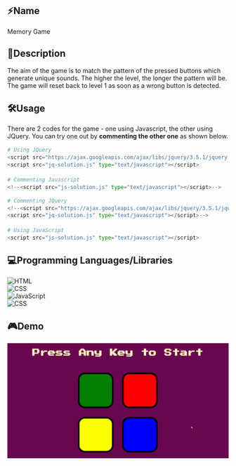 ## ⚡Name

Memory Game

## 📝Description

The aim of the game is to match the pattern of the pressed buttons which generate unique sounds. The higher the level, the longer the pattern will be. The game will reset back to level 1 as soon as a wrong button is detected.

## 🛠️Usage

There are 2 codes for the game - one using Javascript, the other using JQuery. You can try one out by **commenting the other one** as shown below.

```python
# Using JQuery
<script src="https://ajax.googleapis.com/ajax/libs/jquery/3.5.1/jquery.min.js"></script>
<script src="jq-solution.js" type="text/javascript"></script>

# Commenting Javascript
<!--<script src="js-solution.js" type="text/javascript"></script>-->
```
```python
# Commenting JQuery
<!--<script src="https://ajax.googleapis.com/ajax/libs/jquery/3.5.1/jquery.min.js"></script>
<script src="jq-solution.js" type="text/javascript"></script>-->

# Using JavaScript 
<script src="js-solution.js" type="text/javascript"></script>

```
## 💻Programming Languages/Libraries

<p>
    <img alt="HTML" src="https://img.shields.io/badge/HTML-E34F26.svg?logo=html5&logoColor=white"> <br/>
    <img alt="CSS" src="https://img.shields.io/badge/CSS-1572B6.svg?logo=css3&logoColor=white"> <br/>
    <img alt="JavaScript" src="https://img.shields.io/badge/JavaScript-F7DF1E.svg?logo=javascript&logoColor=black"> <br/>
    <img alt="CSS" src="https://img.shields.io/badge/jQuery-0769AD?style=for-the-badge&logo=jquery&logoColor=white"> 
</p>

## 🎮Demo

<img alt="Demo gif" src="assets/Memory-Game-Demo.gif"> <br/>

